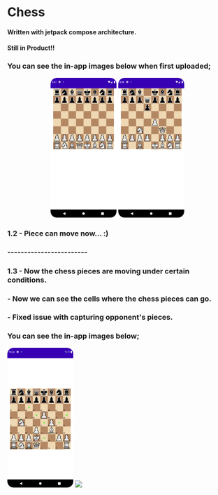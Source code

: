 # Chess

#### Written with jetpack compose architecture.
#### Still in Product!!

### **You can see the in-app images below when first uploaded;**

<p align="center">
<img src="https://github.com/NeredesinFiruze/Chess/blob/master/app/src/main/res/drawable/screenshot1.png" width="30%" />  
<img src="https://github.com/NeredesinFiruze/Chess/blob/master/app/src/main/res/drawable/screenshot2.png" width="30%" />
</p>

### 1.2 - Piece can move now... :)

### ------------------------

### 1.3 - Now the chess pieces are moving under certain conditions.
###     - Now we can see the cells where the chess pieces can go.
###    -  Fixed issue with capturing opponent's pieces.
### **You can see the in-app images below;**
<p align="start">
<img src="https://github.com/NeredesinFiruze/Chess/blob/master/app/src/main/res/drawable/screenshot3.png" width="30%" /> 
<img src="https://github.com/NeredesinFiruze/Chess/blob/master/app/src/main/res/drawable/gif1.png" width="30%" /> 
</p>
